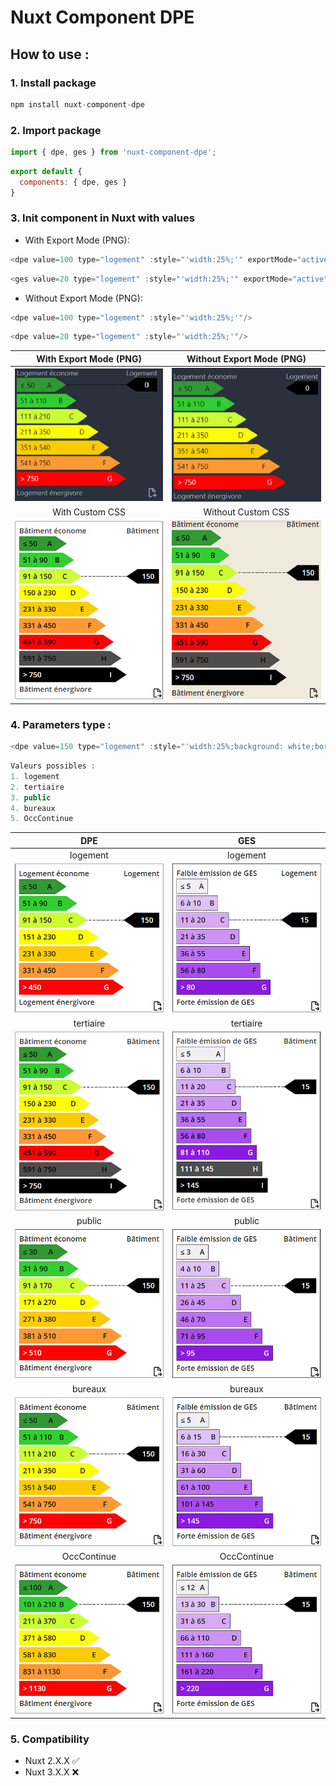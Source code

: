 # Nuxt Component DPE

## How to use :

### 1. Install package

```js
npm install nuxt-component-dpe
```

### 2. Import package

```js
import { dpe, ges } from 'nuxt-component-dpe';
```

```js
export default {
  components: { dpe, ges }
}
```

### 3. Init component in Nuxt with values

- With Export Mode (PNG):
```js
<dpe value=100 type="logement" :style="'width:25%;'" exportMode="active"/>
```

```js
<ges value=20 type="logement" :style="'width:25%;'" exportMode="active"/>
```

- Without Export Mode (PNG):
```js
<dpe value=100 type="logement" :style="'width:25%;'"/>
```

```js
<dpe value=20 type="logement" :style="'width:25%;'"/>
```

With Export Mode (PNG)           |  Without Export Mode (PNG)
:-------------------------:|:-------------------------:
![](https://github.com/jafludo/nuxt-component-dpe/blob/main/assets/dpe_with_export.PNG)  |  ![](https://github.com/jafludo/nuxt-component-dpe/blob/main/assets/dpe_without_export.PNG)
With Custom CSS         |  Without Custom CSS
![](https://github.com/jafludo/nuxt-component-dpe/blob/main/assets/custom_dpe_background_tertiaire.PNG)  |  ![](https://github.com/jafludo/nuxt-component-dpe/blob/main/assets/nocustom_dpe_background_logement.PNG)

### 4. Parameters type :

```js
<dpe value=150 type="logement" :style="'width:25%;background: white;border: 1px solid;padding: 8px;'" exportMode="active"/>
````

```js
Valeurs possibles :
1. logement
2. tertiaire
3. public
4. bureaux
5. OccContinue
```

DPE          |  GES
:-------------------------:|:-------------------------:
logement|logement
![](https://github.com/jafludo/nuxt-component-dpe/blob/main/assets/custom_dpe_background_logement.PNG)  |  ![](https://github.com/jafludo/nuxt-component-dpe/blob/main/assets/custom_ges_background_logement.PNG)
tertiaire|tertiaire
![](https://github.com/jafludo/nuxt-component-dpe/blob/main/assets/custom_dpe_background_tertiaire.PNG)  |  ![](https://github.com/jafludo/nuxt-component-dpe/blob/main/assets/custom_ges_background_tertiaire.PNG)
public|public
![](https://github.com/jafludo/nuxt-component-dpe/blob/main/assets/custom_dpe_background_public.PNG)  |  ![](https://github.com/jafludo/nuxt-component-dpe/blob/main/assets/custom_ges_background_public.PNG)
bureaux|bureaux
![](https://github.com/jafludo/nuxt-component-dpe/blob/main/assets/custom_dpe_background_bureaux.PNG)  |  ![](https://github.com/jafludo/nuxt-component-dpe/blob/main/assets/custom_ges_background_bureaux.PNG)
OccContinue|OccContinue
![](https://github.com/jafludo/nuxt-component-dpe/blob/main/assets/custom_dpe_background_occcontinue.PNG)  |  ![](https://github.com/jafludo/nuxt-component-dpe/blob/main/assets/custom_ges_background_occcontinue.PNG)

### 5. Compatibility 

- Nuxt 2.X.X ✅
- Nuxt 3.X.X ❌
